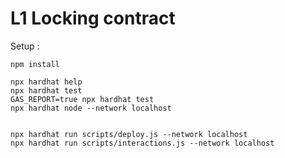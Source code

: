 # L1 Locking contract

Setup : 

```shell
npm install

npx hardhat help
npx hardhat test
GAS_REPORT=true npx hardhat test
npx hardhat node --network localhost


npx hardhat run scripts/deploy.js --network localhost
npx hardhat run scripts/interactions.js --network localhost
```
